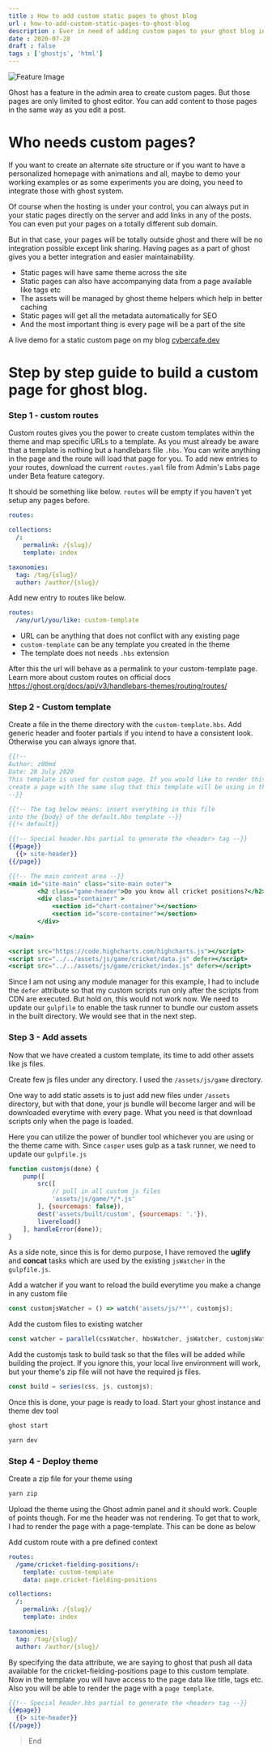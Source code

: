 ```yaml
---
title : How to add custom static pages to ghost blog
url : how-to-add-custom-static-pages-to-ghost-blog
description : Ever in need of adding custom pages to your ghost blog integrated with your theme and menus. Here I present a step by step guide to add pages with minimal effort.
date : 2020-07-28
draft : false
tags : ['ghostjs', 'html']
---
```


![Feature Image](https://images.unsplash.com/photo-1588200908342-23b585c03e26?ixlib=rb-1.2.1&q=80&fm=jpg&crop=entropy&cs=tinysrgb&w=2000&fit=max&ixid=eyJhcHBfaWQiOjExNzczfQ)

Ghost has a feature in the admin area to create custom pages. But those pages are only limited to ghost editor. You can add content to those pages in the same way as you edit a post.

# Who needs custom pages?

If you want to create an alternate site structure or if you want to have a personalized homepage with animations and all, maybe to demo your working examples or as some experiments you are doing, you need to integrate those with ghost system.

Of course when the hosting is under your control, you can always put in your static pages directly on the server and add links in any of the posts. You can even put your pages on a totally different sub domain.


But in that case, your pages will be totally outside ghost and there will be no integration possible except link sharing. Having pages as a part of ghost gives you a better integration and easier maintainability.


* Static pages will have same theme across the site
* Static pages can also have accompanying data from a page available like tags etc
* The assets will be managed by ghost theme helpers which help in better caching
* Static pages will get all the metadata automatically for SEO
* And the most important thing is every page will be a part of the site

A live demo for a static custom page on my blog [cybercafe.dev](https://cybercafe.dev/game/cricket-fielding-positions/)

# Step by step guide to build a custom page for ghost blog.

### Step 1 - custom routes

Custom routes gives you the power to create custom templates within the theme and map specific URLs to a template. As you must already be aware that a template is nothing but a handlebars file `.hbs`. You can write anything in the page and the route will load that page for you. To add new entries to your routes, download the current `routes.yaml` file from Admin's Labs page under Beta feature category.

It should be something like below. `routes` will be empty if you haven't yet setup any pages before.

```yaml
routes:

collections:
  /:
    permalink: /{slug}/
    template: index

taxonomies:
  tag: /tag/{slug}/
  author: /author/{slug}/
```

Add new entry to routes like below. 

```yaml
routes:
  /any/url/you/like: custom-template
```

* URL can be anything that does not conflict with any existing page
* `custom-template` can be any template you created in the theme
* The template does not needs `.hbs` extension

After this the url will behave as a permalink to your custom-template page. Learn more about custom routes on official docs https://ghost.org/docs/api/v3/handlebars-themes/routing/routes/


### Step 2 - Custom template

Create a file in the theme directory with the `custom-template.hbs`. Add generic header and footer partials if you intend to have a consistent look. Otherwise you can always ignore that.

```handlebars
{{!--
Author: z00md
Date: 28 July 2020
This template is used for custom page. If you would like to render this as a page-template, 
create a page with the same slug that this template will be using in the routes.yaml
--}}

{{!-- The tag below means: insert everything in this file
into the {body} of the default.hbs template --}}
{{!< default}}

{{!-- Special header.hbs partial to generate the <header> tag --}}
{{#page}}
  {{> site-header}}
{{/page}}

{{!-- The main content area --}}
<main id="site-main" class="site-main outer">
        <h2 class="game-header">Do you know all cricket positions?</h2>
        <div class="container" >
            <section id="chart-container"></section>
            <section id="score-container"></section>
        </div>
    
</main>

<script src="https://code.highcharts.com/highcharts.js"></script>
<script src="../../assets/js/game/cricket/data.js" defer></script>
<script src="../../assets/js/game/cricket/index.js" defer></script>

```

Since I am not using any module manager for this example, I had to include the `defer` attribute so that my custom scripts run only after the scripts from CDN are executed. But hold on, this would not work now. We need to update our `gulpfile` to enable the task runner to bundle our custom assets in the built directory. We would see that in the next step.

### Step 3 - Add assets

Now that we have created a custom template, its time to add other assets like js files.

Create few js files under any directory. I used the `/assets/js/game` directory.

One way to add static assets is to just add new files under `/assets` directory, but with that done, your js bundle will become larger and will be downloaded everytime with every page. What you need is that download scripts only when the page is loaded.

Here you can utilize the power of bundler tool whichever you are using or the theme came with. Since `casper` uses gulp as a task runner, we need to update our `gulpfile.js`

```js
function customjs(done) {
    pump([
        src([
            // pull in all custom js files
            'assets/js/game/*/*.js'
        ], {sourcemaps: false}),
        dest('assets/built/custom', {sourcemaps: '.'}),
        livereload()
    ], handleError(done));
}
```

As a side note, since this is for demo purpose, I have removed the **uglify** and **concat** tasks which are used by the existing `jsWatcher` in the `gulpfile.js`.

Add a watcher if you want to reload the build everytime you make a change in any custom file

```js
const customjsWatcher = () => watch('assets/js/**', customjs);
```

Add the custom files to existing watcher

```js
const watcher = parallel(cssWatcher, hbsWatcher, jsWatcher, customjsWatcher);
```

Add the customjs task to build task so that the files will be added while building the project. If you ignore this, your local live environment will work, but your theme's zip file will not have the required js files.

```js
const build = series(css, js, customjs);
```

Once this is done, your page is ready to load. Start your ghost instance and theme dev tool

```bash
ghost start
```

```bash
yarn dev
```

### Step 4 - Deploy theme

Create a zip file for your theme using 

```bash
yarn zip
```

Upload the theme using the Ghost admin panel and it should work. Couple of points though. For me the header was not rendering. To get that to work, I had to render the page with a page-template. This can be done as below

Add custom route with a pre defined context

```yaml
routes:
  /game/cricket-fielding-positions/: 
    template: custom-template
    data: page.cricket-fielding-positions

collections:
  /:
    permalink: /{slug}/
    template: index

taxonomies:
  tag: /tag/{slug}/
  author: /author/{slug}/

```

By specifying the data attribute, we are saying to ghost that push all data available for the cricket-fielding-positions page to this custom template. Now in the template you will have access to the page data like title, tags etc. Also you will be able to render the page with a `page template`.

```handlebars
{{!-- Special header.hbs partial to generate the <header> tag --}}
{{#page}}
  {{> site-header}}
{{/page}}
```

> End








